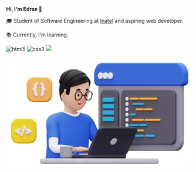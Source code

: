  <strong>Hi, I'm Edras 👋</strong>
  
  🎓 Student of Software Engineering at [Inatel](https://inatel.br)</a> and aspiring web developer.
  
  📚 Currently, I'm learning:
  
  <p></p>
  
  <p> 
    <img alt="html5" src="https://img.shields.io/badge/HTML5-E34F26?style=for-the-badge&logo=html5&logoColor=white"/>
    <img alt="css3" src="https://img.shields.io/badge/CSS3-1572B6?style=for-the-badge&logo=css3&logoColor=white"/>
    <img src="https://img.shields.io/badge/javascript-F7DF1E?style=for-the-badge&logo=javascript&logoColor=black">
  </p>

<img align="right" src="img.png" width="500" height="300">
